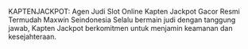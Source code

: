 KAPTENJACKPOT: Agen Judi Slot Online Kapten Jackpot Gacor Resmi Termudah Maxwin Seindonesia
Selalu bermain judi dengan tanggung jawab, Kapten Jackpot berkomitmen untuk menjamin keamanan dan kesejahteraan.
